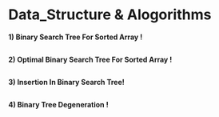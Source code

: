 # Data_Structure & Alogorithms



**1) Binary Search Tree For Sorted Array !**               

<img src="https://github.com/kamleshjoshi8102/imgbot/blob/main/binary-search-tree-sorted-array-animation.gif" alt="" style="max-width:100%;">

**2) Optimal Binary Search Tree For Sorted Array !**
    
<img src="https://github.com/kamleshjoshi8102/imgbot/blob/main/binary-search-tree-sorted-array-animation.gif" alt="" style="max-width:100%;">

**3) Insertion In Binary  Search Tree!**

<img src="https://github.com/kamleshjoshi8102/imgbot/blob/main/binary-search-tree-insertion-animation.gif" alt="" style="max-width:100%;">

**4) Binary Tree Degeneration !**

<img src="https://github.com/kamleshjoshi8102/imgbot/blob/main/binary-search-tree-degenerating-demo-animation.gif" alt="" style="max-width:100%;">
